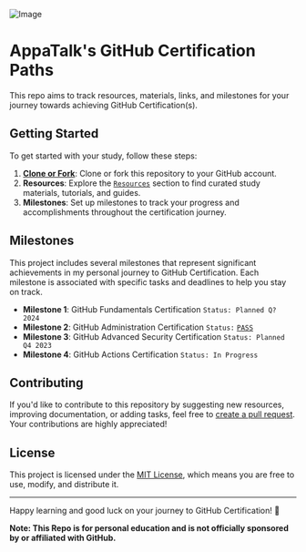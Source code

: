 ![Image](https://user-images.githubusercontent.com/4163156/261802892-a7d82d0f-cf77-45b9-bc59-d685aaeccb4e.png)

# AppaTalk's GitHub Certification Paths

This repo aims to track resources, materials, links, and milestones for your journey towards achieving GitHub Certification(s).
 
## Getting Started

To get started with your study, follow these steps:

1. [**Clone or Fork**](https://docs.github.com/en/get-started/quickstart/fork-a-repo): Clone or fork this repository to your GitHub account.
2. **Resources**: Explore the [`Resources`](https://github.com/appatalks/GitHub-Certification-Paths/tree/main/Resources) section to find curated study materials, tutorials, and guides.
3. **Milestones**: Set up milestones to track your progress and accomplishments throughout the certification journey.

## Milestones

This project includes several milestones that represent significant achievements in my personal journey to GitHub Certification. Each milestone is associated with specific tasks and deadlines to help you stay on track.

- **Milestone 1**: GitHub Fundamentals Certification ```Status: Planned Q? 2024```
- **Milestone 2**: GitHub Administration Certification ```Status:``` [```PASS```](https://www.credly.com/badges/96464ff1-71bc-4f83-870e-b3875f532c00/public_url)
- **Milestone 3**: GitHub Advanced Security Certification ```Status: Planned Q4 2023```
- **Milestone 4**: GitHub Actions Certification ```Status: In Progress```

## Contributing

If you'd like to contribute to this repository by suggesting new resources, improving documentation, or adding tasks, feel free to [create a pull request](https://docs.github.com/en/pull-requests/collaborating-with-pull-requests/proposing-changes-to-your-work-with-pull-requests/creating-a-pull-request). Your contributions are highly appreciated!

## License

This project is licensed under the [MIT License](LICENSE), which means you are free to use, modify, and distribute it.

---

Happy learning and good luck on your journey to GitHub Certification! 🚀

**Note: This Repo is for personal education and is not officially sponsored by or affiliated with GitHub.**
